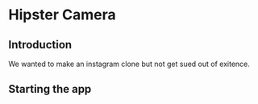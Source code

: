 # Hipster Camera 

## Introduction 

We wanted to make an instagram clone but not get sued out of exitence. 

## Starting the app